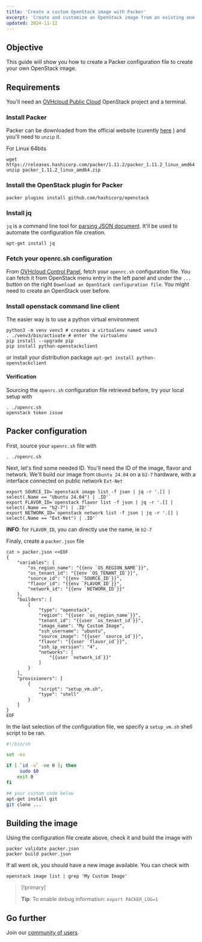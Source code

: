 ```yaml
---
title: 'Create a custom OpenStack image with Packer'
excerpt: 'Create and customize an OpenStack image from an existing one with Packer'
updated: 2024-11-12
---
```


## Objective

This guide will show you how to create a Packer configuration file to create your own OpenStack image.

## Requirements

You'll need an [OVHcloud Public Cloud](https://www.ovhcloud.com/en-ie/public-cloud/) OpenStack project and a terminal.

### Install Packer

Packer can be downloaded from the official website (curently [here](https://www.packer.io/downloads.html) ) and you'll need to `unzip` it.

For Linux 64bits

```shell
wget https://releases.hashicorp.com/packer/1.11.2/packer_1.11.2_linux_amd64.zip
unzip packer_1.11.2_linux_amd64.zip
```

### Install the OpenStack plugin for Packer

```shell
packer plugins install github.com/hashicorp/openstack
```

### Install jq

`jq` is a command line tool for [parsing JSON document](https://stedolan.github.io/jq/manual/). It'll be used to automate the configuration file creation.

```shell
apt-get install jq
```

### Fetch your openrc.sh configuration

From [OVHcloud Control Panel](/links/manager), fetch your `openrc.sh` configuration file. You can fetch it from OpenStack menu entry in the left panel and under the `...` button on the right `Download an OpenStack configuration file`. You might need to create an OpenStack user before.

### Install openstack command line client

The easier way is to use a python virtual environment

```shell
python3 -m venv venv3 # creates a virtualenv named venv3
. ./venv3/bin/activate # enter the virtualenv
pip install --upgrade pip
pip install python-openstackclient
```

or install your distribution package `apt-get install python-openstackclient`

#### Verification

Sourcing the `openrc.sh` configuration file retrieved before, try your local setup with

```shell
. ./openrc.sh
openstack token issue
```

## Packer configuration

First, source your `openrc.sh` file with

```shell
. ./openrc.sh
```

Next, let's find some needed ID. You'll need the ID of the image, flavor and network. We'll build our image from `Ubuntu 24.04` on a `b2-7` hardware, with a interface connected on public network `Ext-Net`

```shell
export SOURCE_ID=`openstack image list -f json | jq -r '.[] | select(.Name == "Ubuntu 24.04") | .ID'`
export FLAVOR_ID=`openstack flavor list -f json | jq -r '.[] | select(.Name == "b2-7") | .ID'`
export NETWORK_ID=`openstack network list -f json | jq -r '.[] | select(.Name == "Ext-Net") | .ID'`
```

**INFO**: for `FLAVOR_ID`, you can directly use the name, ie `b2-7`

Finaly, create a `packer.json` file

```shell
cat > packer.json <<EOF
{
    "variables": {
        "os_region_name": "{{env `OS_REGION_NAME`}}",
        "os_tenant_id": "{{env `OS_TENANT_ID`}}",
        "source_id": "{{env `SOURCE_ID`}}",
        "flavor_id": "{{env `FLAVOR_ID`}}",
        "network_id": "{{env `NETWORK_ID`}}"
    },
    "builders": [
        {
            "type": "openstack",
            "region": "{{user `os_region_name`}}",
            "tenant_id": "{{user `os_tenant_id`}}",
            "image_name": "My Custom Image",
            "ssh_username": "ubuntu",
            "source_image": "{{user `source_id`}}",
            "flavor": "{{user `flavor_id`}}",
            "ssh_ip_version": "4",
            "networks": [
                "{{user `network_id`}}"
            ]
        }
    ],
    "provisioners": [
        {
            "script": "setup_vm.sh",
            "type": "shell"
        }
    ]
}
EOF
```

In the last selection of the configuration file, we specify a `setup_vm.sh` shell script to be ran.

```sh
#!/bin/sh

set -ex

if [ `id -u` -ne 0 ]; then
     sudo $0
    exit 0
fi

## your custom code below
apt-get install git
git clone ...

```

## Building the image

Using the configuration file create above, check it and build the image with

```shell
packer validate packer.json
packer build packer.json
```

If all went ok, you should have a new image available. You can check with

```shell
openstack image list | grep 'My Custom Image'
```

> [!primary]
> 
> **Tip**: To enable debug information: `export PACKER_LOG=1`
> 

## Go further

Join our [community of users](/links/community).

